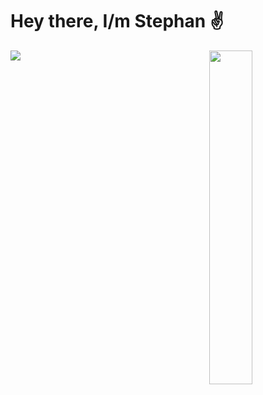 # Hey there, I/m Stephan ✌️ #

<img align="left" src="https://github-readme-stats.vercel.app/api?username=stfn-ko&count_private=true&show_icons=true&theme=radical"/>

<img align="right" width="37%" src="https://github-readme-stats.vercel.app/api/top-langs/?username=stfn-ko&theme=radical&layout=compact&langs_count=8"/>






